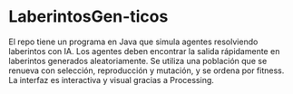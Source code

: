 # LaberintosGen-ticos
El repo tiene un programa en Java que simula agentes resolviendo laberintos con IA. Los agentes deben encontrar la salida rápidamente en laberintos generados aleatoriamente. Se utiliza una población que se renueva con selección, reproducción y mutación, y se ordena por fitness. La interfaz es interactiva y visual gracias a Processing. 
